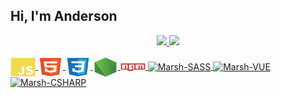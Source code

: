 
## Hi, I'm Anderson

<div align="center">
  <a href="https://github.com/MarshFfeco">
  <img height="180em" src="https://github-readme-stats.vercel.app/api?username=MarshFfeco&show_icons=true&theme=dark&include_all_commits=true&count_private=true"/>
  <img height="180em" src="https://github-readme-stats.vercel.app/api/top-langs/?username=MarshFfeco&layout=compact&langs_count=7&theme=dark"/>
</div>
  
  <div style="display: inline_block"><br>
  <img align="center" alt="Marsh-Js" height="30" width="40" src="https://raw.githubusercontent.com/devicons/devicon/master/icons/javascript/javascript-plain.svg">
  <img align="center" alt="Marsh-HTML" height="30" width="40" src="https://raw.githubusercontent.com/devicons/devicon/master/icons/html5/html5-original.svg">
  <img align="center" alt="Marsh-CSS" height="30" width="40" src="https://raw.githubusercontent.com/devicons/devicon/master/icons/css3/css3-original.svg">
  <img align="center" alt="Marsh-NODE" height="30" width="40" src="https://raw.githubusercontent.com/devicons/devicon/master/icons/nodejs/nodejs-original.svg"/>
  <img align="center" alt="Marsh-NPM" height="30" width="40" src="https://raw.githubusercontent.com/devicons/devicon/master/icons/npm/npm-original-wordmark.svg"/>
  <img align="center" alt="Marsh-SASS" height="30" width="40" src="https://cdn.jsdelivr.net/gh/devicons/devicon/icons/sass/sass-original.svg" />
  <img align="center" alt="Marsh-VUE" height="30" width="40" src="https://cdn.jsdelivr.net/gh/devicons/devicon/icons/vuejs/vuejs-original.svg" />
  <img align="center" alt="Marsh-CSHARP" height="30" width="40" src="https://cdn.jsdelivr.net/gh/devicons/devicon/icons/csharp/csharp-original.svg" />        
</div>

